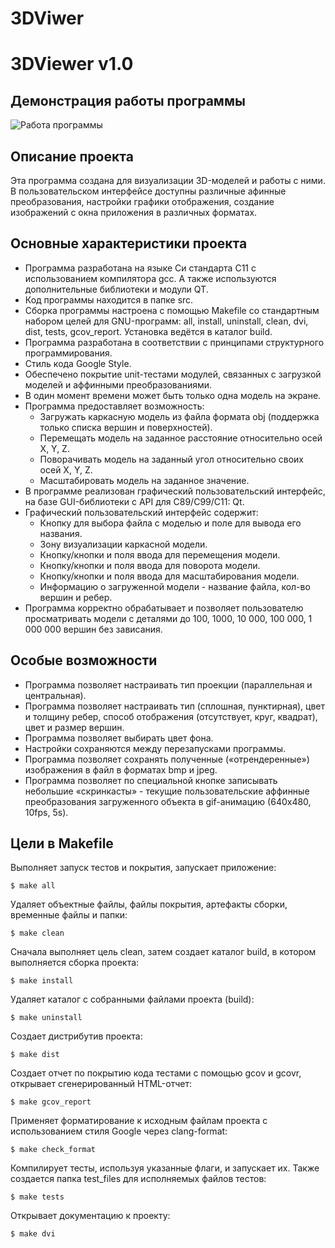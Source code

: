 # 3DViwer
# 3DViewer v1.0

## Демонстрация работы программы
![Работа программы](src/gif_img/program_work.gif)

## Описание проекта
Эта программа создана для визуализации 3D-моделей и работы с ними. В пользовательском интерфейсе доступны различные афинные преобразования, настройки графики отображения, создание изображений с окна приложения в различных форматах.

## Основные характеристики проекта
- Программа разработана на языке Си стандарта C11 с использованием компилятора gcc. А также используются дополнительные библиотеки и модули QT.
- Код программы находится в папке src.
- Сборка программы настроена с помощью Makefile со стандартным набором целей для GNU-программ: all, install, uninstall, clean, dvi, dist, tests, gcov_report. Установка ведётся в каталог build.
- Программа разработана в соответствии с принципами структурного программирования.
- Стиль кода Google Style.
- Обеспечено покрытие unit-тестами модулей, связанных с загрузкой моделей и аффинными преобразованиями.
- В один момент времени может быть только одна модель на экране.
- Программа предоставляет возможность:
    - Загружать каркасную модель из файла формата obj (поддержка только списка вершин и поверхностей).
    - Перемещать модель на заданное расстояние относительно осей X, Y, Z.
    - Поворачивать модель на заданный угол относительно своих осей X, Y, Z.
    - Масштабировать модель на заданное значение.
- В программе реализован графический пользовательский интерфейс, на базе  GUI-библиотеки с API для C89/C99/C11: Qt.
- Графический пользовательский интерфейс содержит:
    - Кнопку для выбора файла с моделью и поле для вывода его названия.
    - Зону визуализации каркасной модели.
    - Кнопку/кнопки и поля ввода для перемещения модели. 
    - Кнопку/кнопки и поля ввода для поворота модели. 
    - Кнопку/кнопки и поля ввода для масштабирования модели.  
    - Информацию о загруженной модели - название файла, кол-во вершин и ребер.
- Программа корректно обрабатывает и позволяет пользователю просматривать модели с деталями до 100, 1000, 10 000, 100 000, 1 000 000 вершин без зависания.

## Особые возможности 
- Программа позволяет настраивать тип проекции (параллельная и центральная).
- Программа позволяет настраивать тип (сплошная, пунктирная), цвет и толщину ребер, способ отображения (отсутствует, круг, квадрат), цвет и размер вершин.
- Программа позволяет выбирать цвет фона.
- Настройки сохраняются между перезапусками программы.
- Программа позволяет сохранять полученные («отрендеренные») изображения в файл в форматах bmp и jpeg.
- Программа позволяет по специальной кнопке записывать небольшие «скринкасты» - текущие пользовательские аффинные преобразования загруженного объекта в gif-анимацию (640x480, 10fps, 5s).

## Цели в Makefile
Выполняет запуск тестов и покрытия, запускает приложение:
```
$ make all
```
Удаляет объектные файлы, файлы покрытия, артефакты сборки, временные файлы и папки:
```
$ make clean
```
Сначала выполняет цель clean, затем создает каталог build, в котором выполняется сборка проекта:
```
$ make install
```
Удаляет каталог с собранными файлами проекта (build):
```
$ make uninstall
```
Создает дистрибутив проекта:
```
$ make dist
```
Создает отчет по покрытию кода тестами с помощью gcov и gcovr, открывает сгенерированный HTML-отчет:
```
$ make gcov_report
```
Применяет форматирование к исходным файлам проекта с использованием стиля Google через clang-format:
```
$ make check_format
```
Компилирует тесты, используя указанные флаги, и запускает их. Также создается папка test_files для исполняемых файлов тестов:
```
$ make tests
```
Открывает документацию к проекту:
```
$ make dvi
```